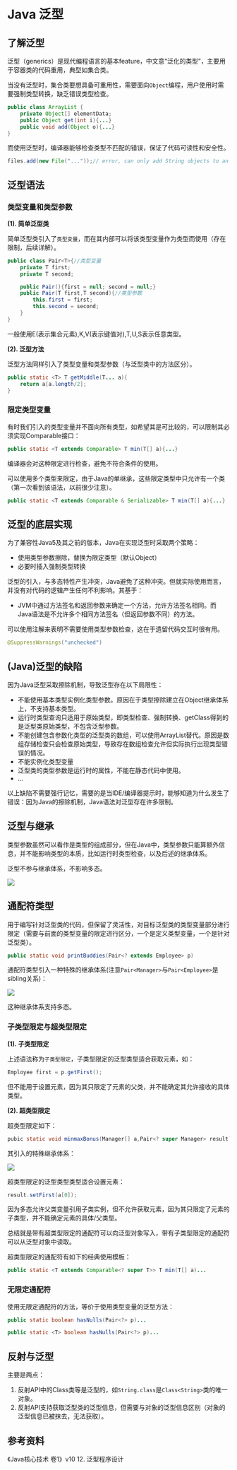 # Java 泛型

## 了解泛型

泛型（generics）是现代编程语言的基本feature，中文意“泛化的类型”，主要用于容器类的代码重用，典型如集合类。

当没有泛型时，集合类要想具备可重用性，需要面向`Object`编程，用户使用时需要强制类型转换，缺乏错误类型检查。

```java
public class ArrayList {
	private Object[] elementData;
	public Object get(int i){...}
	public void add(Object o){...}
}
```

而使用泛型时，编译器能够检查类型不匹配的错误，保证了代码可读性和安全性。

```java
files.add(new File("..."));// error, can only add String objects to an ArrayList<String>
```

## 泛型语法

### 类型变量和类型参数

**(1). 简单泛型类**

简单泛型类引入了`类型变量`，而在其内部可以将该类型变量作为类型而使用（存在限制，后续详解）。

```java
public class Pair<T>{//类型变量
	private T first;
	private T second;

	public Pair(){first = null; second = null;}
	public Pair(T first,T second){//类型参数
		this.first = first;
		this.second = second;
	}
}
```

一般使用E(表示集合元素),K,V(表示键值对),T,U,S表示任意类型。

**(2). 泛型方法**

泛型方法同样引入了类型变量和类型参数（与泛型类中的方法区分）。

```java
public static <T> T getMiddle(T... a){
	return a[a.length/2];
}
```

### 限定类型变量

有时我们引入的类型变量并不面向所有类型，如希望其是可比较的，可以限制其必须实现Comparable接口：

```java
public static <T extends Comparable> T min(T[] a){...}
```

编译器会对这种限定进行检查，避免不符合条件的使用。

可以使用多个类型来限定，由于Java的单继承，这些限定类型中只允许有一个类（第一次看到该语法，以前很少注意）。

```java
public static <T extends Comparable & Serializable> T min(T[] a){...}
```

## 泛型的底层实现

为了兼容性Java5及其之前的版本，Java在实现泛型时采取两个策略：

- 使用类型参数擦除，替换为限定类型（默认Object） 
- 必要时插入强制类型转换

泛型的引入，与多态特性产生冲突，Java避免了这种冲突。但就实际使用而言，并没有对代码的逻辑产生任何不利影响。其基于：

- JVM中通过方法签名和返回参数来确定一个方法，允许方法签名相同。而Java语法是不允许多个相同方法签名（但返回参数不同）的方法。  

可以使用注解来表明不需要使用类型参数检查，这在于遗留代码交互时很有用。

```java
@SuppressWarnings("unchecked")
```

## (Java)泛型的缺陷

因为Java泛型采取擦除机制，导致泛型存在以下局限性：

- 不能使用基本类型实例化类型参数。原因在于类型擦除建立在Object继承体系上，不支持基本类型。
- 运行时类型查询只适用于原始类型，即类型检查、强制转换、getClass得到的是泛型类原始类型，不包含泛型参数。
- 不能创建包含参数化类型的泛型类的数组，可以使用ArrayList替代。原因是数组存储检查只会检查原始类型，导致存在数组检查允许但实际执行出现类型错误的情况。 
- 不能实例化类型变量
- 泛型类的类型参数是运行时的属性，不能在静态代码中使用。
- ...

以上缺陷不需要强行记忆，需要的是当IDE/编译器提示时，能够知道为什么发生了错误：因为Java的擦除机制，Java语法对泛型存在许多限制。

## 泛型与继承

类型参数虽然可以看作是类型的组成部分，但在Java中，类型参数只能算额外信息，并不能影响类型的本质，比如运行时类型检查，以及后述的继承体系。

泛型不参与继承体系，不影响多态。

![](Pasted%20image%2020230618002648.png)

## 通配符类型

用于编写针对泛型类的代码，但保留了灵活性，对目标泛型类的类型变量部分进行限定（需要与前面的类型变量的限定进行区分，一个是定义类型变量，一个是针对泛型类）。

```java
public static void printBuddies(Pair<? extends Employee> p)
```

通配符类型引入一种特殊的继承体系(注意`Pair<Manager>`与`Pair<Employee>`是sibling关系)：

![](Pasted%20image%2020230618002811.png)

这种继承体系支持多态。

### 子类型限定与超类型限定

**(1). 子类型限定**

上述语法称为`子类型限定`，子类型限定的泛型类型适合获取元素，如：

```java
Employee first = p.getFirst();
```

但不能用于设置元素，因为其只限定了元素的父类，并不能确定其允许接收的具体类型。

**(2). 超类型限定**

超类型限定如下：

```java
pubic static void minmaxBonus(Manager[] a,Pair<? super Manager> result)
```

其引入的特殊继承体系：

![](Pasted%20image%2020230618003057.png)

超类型限定的泛型类型类型适合设置元素：

```java
result.setFirst(a[0]);
```

因为多态允许父类变量引用子类实例，但不允许获取元素，因为其只限定了元素的子类型，并不能确定元素的具体/父类型。

总结就是带有超类型限定的通配符可以向泛型对象写入，带有子类型限定的通配符可以从泛型对象中读取。

超类型限定的通配符有如下的经典使用模板：

```java
public static <T extends Comparable<? super T>> T min(T[] a)...
```

### 无限定通配符

使用无限定通配符的方法，等价于使用类型变量的泛型方法：

```java
public static boolean hasNulls(Pair<?> p)...

public static <T> boolean hasNulls(Pair<?> p)...
```

## 反射与泛型

主要是两点：

1. 反射API中的Class类等是泛型的，如`String.class`是`Class<String>`类的唯一对象。
2. 反射API支持获取泛型类的泛型信息，但需要与对象的泛型信息区别（对象的泛型信息已被抹去，无法获取）。

## 参考资料

《Java核心技术 卷1》v10 12. 泛型程序设计